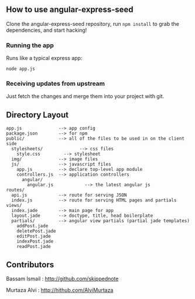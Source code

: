 ## How to use angular-express-seed

Clone the angular-express-seed repository, run `npm install` to grab the dependencies, and start hacking!

### Running the app

Runs like a typical express app:

    node app.js

### Receiving updates from upstream

Just fetch the changes and merge them into your project with git.


## Directory Layout

    app.js              --> app config
    package.json        --> for npm
    public/             --> all of the files to be used in on the client side
      stylesheets/              --> css files
        style.css         --> stylesheet
      img/              --> image files
      js/               --> javascript files
        app.js          --> declare top-level app module
        controllers.js  --> application controllers
          angular/
            angular.js            --> the latest angular js
    routes/
      api.js            --> route for serving JSON
      index.js          --> route for serving HTML pages and partials
    views/
      index.jade        --> main page for app
      layout.jade       --> doctype, title, head boilerplate
      partials/         --> angular view partials (partial jade templates)
        addPost.jade
        deletePost.jade
        editPost.jade
        indexPost.jade
        readPost.jade

## Contributors

Bassam Ismail : http://github.com/skippednote

Murtaza Alvi : http://hithub.com/AlviMurtaza

